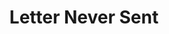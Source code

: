 ---
title: "Letter Never Sent"
year: 1960
rating: 4.5
stars: "★★★★½"
rewatched: false
permalink: "letter-never-sent"
watched_on: 2020-09-11
---